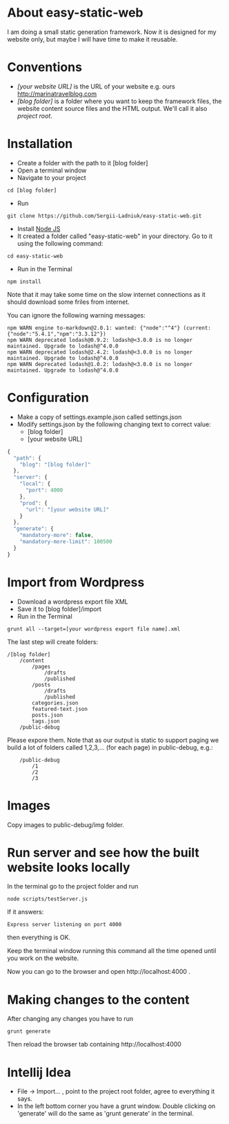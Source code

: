 # About easy-static-web
I am doing a small static generation framework. Now it is designed for my website only, but maybe I will have time to make it reusable.

# Conventions

* *[your website URL]*  is the URL of your website e.g. ours http://marinatravelblog.com
* *[blog folder]*       is a folder where you want to keep the framework files, the website content source files and the HTML output. We'll call it also *project root*.

# Installation

* Create a folder with the path to it [blog folder]
* Open a terminal window
* Navigate to your project
```
cd [blog folder]
```
* Run
```
git clone https://github.com/Sergii-Ladniuk/easy-static-web.git
```
* Install [Node JS](https://nodejs.org/en/download/)
* It created a folder called "easy-static-web" in your directory. Go to it using the following command:
```
cd easy-static-web
```
* Run in the Terminal
```
npm install
```
Note that it may take some time on the slow internet connections as it should download some friles from internet.

You can ignore the following warning messages:
```
npm WARN engine to-markdown@2.0.1: wanted: {"node":"^4"} (current: {"node":"5.4.1","npm":"3.3.12"})
npm WARN deprecated lodash@0.9.2: lodash@<3.0.0 is no longer maintained. Upgrade to lodash@^4.0.0
npm WARN deprecated lodash@2.4.2: lodash@<3.0.0 is no longer maintained. Upgrade to lodash@^4.0.0
npm WARN deprecated lodash@1.0.2: lodash@<3.0.0 is no longer maintained. Upgrade to lodash@^4.0.0
```

# Configuration
* Make a copy of settings.example.json called settings.json
* Modify settings.json by the following changing text to correct value:
    * [blog folder]
    * [your website URL]

```javascript
{
  "path": {
    "blog": "[blog folder]"
  },
  "server": {
    "local": {
      "port": 4000
    },
    "prod": {
      "url": "[your website URL]"
    }
  },
  "generate": {
    "mandatory-more": false,
    "mandatory-more-limit": 100500
  }
}
```

# Import from Wordpress

* Download a wordpress export file XML
* Save it to [blog folder]/import
* Run in the Terminal
```
grunt all --target=[your wordpress export file name].xml
```

The last step will create folders:
```
/[blog folder]
    /content
        /pages
            /drafts
            /published
        /posts
            /drafts
            /published
        categories.json
        featured-text.json
        posts.json
        tags.json
    /public-debug
```

Please expore them. 
Note that as our output is static to support paging we build a lot of folders called 1,2,3,... (for each page) in public-debug, e.g.:
```
    /public-debug
        /1
        /2
        /3
```

# Images

Copy images to public-debug/img folder.

# Run server and see how the built website looks locally

In the terminal go to the project folder and run
```
node scripts/testServer.js 
```
If it answers:
```
Express server listening on port 4000
```
then everything is OK.

Keep the terminal window running this command all the time opened until you work on the website.

Now you can go to the browser and open http://localhost:4000 .

# Making changes to the content

After changing any changes you have to run
```
grunt generate
```
Then reload the browser tab containing http://localhost:4000 

# Intellij Idea

* File -> Import... , point to the project root folder, agree to everything it says.
* In the left bottom corner you have a grunt window. Double clicking on 'generate' will do the same as 'grunt generate' in the terminal. 
